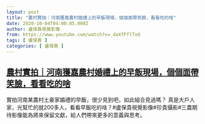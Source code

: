 ```yaml
---
layout: post
title: "農村實拍｜河南獲嘉農村婚禮上的早飯現場，個個面帶笑臉，看看吃的啥"
date: 2020-10-04T04:00:05.000Z
author: 盧保貴視覺影像
from: https://www.youtube.com/watch?v=_daXfFflTxU
tags: [ 盧保貴 ]
categories: [ 盧保貴 ]
---
```

<!--1601784005000-->
[農村實拍｜河南獲嘉農村婚禮上的早飯現場，個個面帶笑臉，看看吃的啥](https://www.youtube.com/watch?v=_daXfFflTxU)
------

<div>
實拍河南某農村土豪家婚禮的早飯，很少見到吧，如此組合見過嗎？ 真是大戶人家，光幫忙的就200多人，看看早飯吃的啥？#盧保貴視覺影像#珍貴攝影#三農期待影像能為將來保留文獻，給人們帶來更多的意義與思考。
</div>
